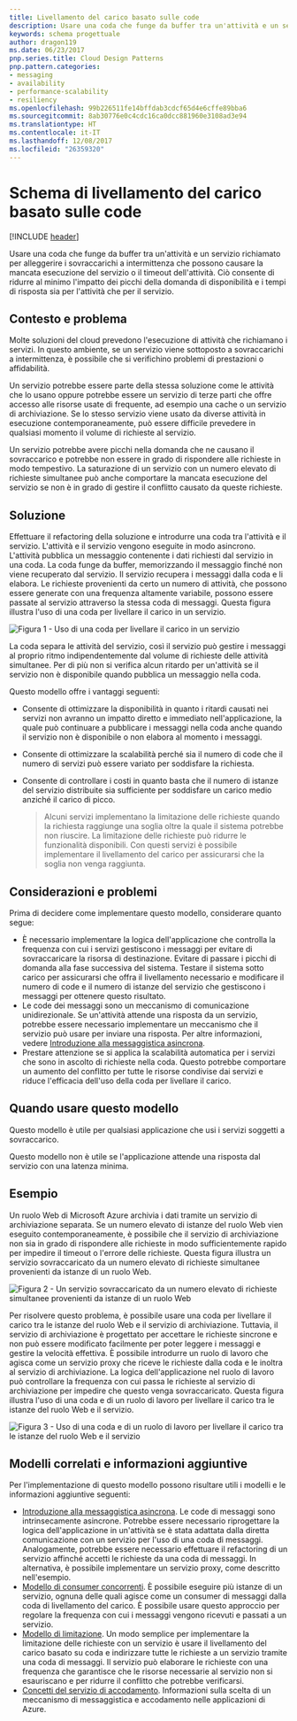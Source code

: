 ```yaml
---
title: Livellamento del carico basato sulle code
description: Usare una coda che funge da buffer tra un'attività e un servizio richiamato per alleggerire i carichi di lavoro elevati intermittenti.
keywords: schema progettuale
author: dragon119
ms.date: 06/23/2017
pnp.series.title: Cloud Design Patterns
pnp.pattern.categories:
- messaging
- availability
- performance-scalability
- resiliency
ms.openlocfilehash: 99b226511fe14bffdab3cdcf65d4e6cffe89bba6
ms.sourcegitcommit: 8ab30776e0c4cdc16ca0dcc881960e3108ad3e94
ms.translationtype: HT
ms.contentlocale: it-IT
ms.lasthandoff: 12/08/2017
ms.locfileid: "26359320"
---
```

# <a name="queue-based-load-leveling-pattern"></a>Schema di livellamento del carico basato sulle code

[!INCLUDE [header](../_includes/header.md)]

Usare una coda che funge da buffer tra un'attività e un servizio richiamato per alleggerire i sovraccarichi a intermittenza che possono causare la mancata esecuzione del servizio o il timeout dell'attività. Ciò consente di ridurre al minimo l'impatto dei picchi della domanda di disponibilità e i tempi di risposta sia per l'attività che per il servizio.

## <a name="context-and-problem"></a>Contesto e problema

Molte soluzioni del cloud prevedono l'esecuzione di attività che richiamano i servizi. In questo ambiente, se un servizio viene sottoposto a sovraccarichi a intermittenza, è possibile che si verifichino problemi di prestazioni o affidabilità.

Un servizio potrebbe essere parte della stessa soluzione come le attività che lo usano oppure potrebbe essere un servizio di terze parti che offre accesso alle risorse usate di frequente, ad esempio una cache o un servizio di archiviazione. Se lo stesso servizio viene usato da diverse attività in esecuzione contemporaneamente, può essere difficile prevedere in qualsiasi momento il volume di richieste al servizio.

Un servizio potrebbe avere picchi nella domanda che ne causano il sovraccarico e potrebbe non essere in grado di rispondere alle richieste in modo tempestivo. La saturazione di un servizio con un numero elevato di richieste simultanee può anche comportare la mancata esecuzione del servizio se non è in grado di gestire il conflitto causato da queste richieste.

## <a name="solution"></a>Soluzione

Effettuare il refactoring della soluzione e introdurre una coda tra l'attività e il servizio. L'attività e il servizio vengono eseguite in modo asincrono. L'attività pubblica un messaggio contenente i dati richiesti dal servizio in una coda. La coda funge da buffer, memorizzando il messaggio finché non viene recuperato dal servizio. Il servizio recupera i messaggi dalla coda e li elabora. Le richieste provenienti da certo un numero di attività, che possono essere generate con una frequenza altamente variabile, possono essere passate al servizio attraverso la stessa coda di messaggi. Questa figura illustra l'uso di una coda per livellare il carico in un servizio.

![Figura 1 - Uso di una coda per livellare il carico in un servizio](./_images/queue-based-load-leveling-pattern.png)

La coda separa le attività del servizio, così il servizio può gestire i messaggi al proprio ritmo indipendentemente dal volume di richieste delle attività simultanee. Per di più non si verifica alcun ritardo per un'attività se il servizio non è disponibile quando pubblica un messaggio nella coda.

Questo modello offre i vantaggi seguenti:

- Consente di ottimizzare la disponibilità in quanto i ritardi causati nei servizi non avranno un impatto diretto e immediato nell'applicazione, la quale può continuare a pubblicare i messaggi nella coda anche quando il servizio non è disponibile o non elabora al momento i messaggi.
- Consente di ottimizzare la scalabilità perché sia il numero di code che il numero di servizi può essere variato per soddisfare la richiesta.
- Consente di controllare i costi in quanto basta che il numero di istanze del servizio distribuite sia sufficiente per soddisfare un carico medio anziché il carico di picco.

    >  Alcuni servizi implementano la limitazione delle richieste quando la richiesta raggiunge una soglia oltre la quale il sistema potrebbe non riuscire. La limitazione delle richieste può ridurre le funzionalità disponibili. Con questi servizi è possibile implementare il livellamento del carico per assicurarsi che la soglia non venga raggiunta.

## <a name="issues-and-considerations"></a>Considerazioni e problemi

Prima di decidere come implementare questo modello, considerare quanto segue:

- È necessario implementare la logica dell'applicazione che controlla la frequenza con cui i servizi gestiscono i messaggi per evitare di sovraccaricare la risorsa di destinazione. Evitare di passare i picchi di domanda alla fase successiva del sistema. Testare il sistema sotto carico per assicurarsi che offra il livellamento necessario e modificare il numero di code e il numero di istanze del servizio che gestiscono i messaggi per ottenere questo risultato.
- Le code dei messaggi sono un meccanismo di comunicazione unidirezionale. Se un'attività attende una risposta da un servizio, potrebbe essere necessario implementare un meccanismo che il servizio può usare per inviare una risposta. Per altre informazioni, vedere [Introduzione alla messaggistica asincrona](https://msdn.microsoft.com/library/dn589781.aspx).
- Prestare attenzione se si applica la scalabilità automatica per i servizi che sono in ascolto di richieste nella coda. Questo potrebbe comportare un aumento del conflitto per tutte le risorse condivise dai servizi e riduce l'efficacia dell'uso della coda per livellare il carico.

## <a name="when-to-use-this-pattern"></a>Quando usare questo modello

Questo modello è utile per qualsiasi applicazione che usi i servizi soggetti a sovraccarico.

Questo modello non è utile se l'applicazione attende una risposta dal servizio con una latenza minima.

## <a name="example"></a>Esempio

Un ruolo Web di Microsoft Azure archivia i dati tramite un servizio di archiviazione separata. Se un numero elevato di istanze del ruolo Web vien eseguito contemporaneamente, è possibile che il servizio di archiviazione non sia in grado di rispondere alle richieste in modo sufficientemente rapido per impedire il timeout o l'errore delle richieste. Questa figura illustra un servizio sovraccaricato da un numero elevato di richieste simultanee provenienti da istanze di un ruolo Web.

![Figura 2 - Un servizio sovraccaricato da un numero elevato di richieste simultanee provenienti da istanze di un ruolo Web](./_images/queue-based-load-leveling-overwhelmed.png)


Per risolvere questo problema, è possibile usare una coda per livellare il carico tra le istanze del ruolo Web e il servizio di archiviazione. Tuttavia, il servizio di archiviazione è progettato per accettare le richieste sincrone e non può essere modificato facilmente per poter leggere i messaggi e gestire la velocità effettiva. È possibile introdurre un ruolo di lavoro che agisca come un servizio proxy che riceve le richieste dalla coda e le inoltra al servizio di archiviazione. La logica dell'applicazione nel ruolo di lavoro può controllare la frequenza con cui passa le richieste al servizio di archiviazione per impedire che questo venga sovraccaricato. Questa figura illustra l'uso di una coda e di un ruolo di lavoro per livellare il carico tra le istanze del ruolo Web e il servizio.

![Figura 3 - Uso di una coda e di un ruolo di lavoro per livellare il carico tra le istanze del ruolo Web e il servizio](./_images/queue-based-load-leveling-worker-role.png)

## <a name="related-patterns-and-guidance"></a>Modelli correlati e informazioni aggiuntive

Per l'implementazione di questo modello possono risultare utili i modelli e le informazioni aggiuntive seguenti:

- [Introduzione alla messaggistica asincrona](https://msdn.microsoft.com/library/dn589781.aspx). Le code di messaggi sono intrinsecamente asincrone. Potrebbe essere necessario riprogettare la logica dell'applicazione in un'attività se è stata adattata dalla diretta comunicazione con un servizio per l'uso di una coda di messaggi. Analogamente, potrebbe essere necessario effettuare il refactoring di un servizio affinché accetti le richieste da una coda di messaggi. In alternativa, è possibile implementare un servizio proxy, come descritto nell'esempio.
- [Modello di consumer concorrenti](competing-consumers.md). È possibile eseguire più istanze di un servizio, ognuna delle quali agisce come un consumer di messaggi dalla coda di livellamento del carico. È possibile usare questo approccio per regolare la frequenza con cui i messaggi vengono ricevuti e passati a un servizio.
- [Modello di limitazione](throttling.md). Un modo semplice per implementare la limitazione delle richieste con un servizio è usare il livellamento del carico basato su coda e indirizzare tutte le richieste a un servizio tramite una coda di messaggi. Il servizio può elaborare le richieste con una frequenza che garantisce che le risorse necessarie al servizio non si esauriscano e per ridurre il conflitto che potrebbe verificarsi.
- [Concetti del servizio di accodamento](https://msdn.microsoft.com/library/azure/dd179353.aspx). Informazioni sulla scelta di un meccanismo di messaggistica e accodamento nelle applicazioni di Azure.

